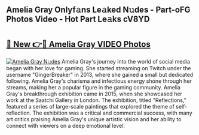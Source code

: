 ## Amelia Gray Onlyf𝚊ns Le𝚊ked N𝚞des - Part-oFG Photos Video - Hot Part Le𝚊ks cV8YD

# <h2><a href="http://ab42865.deff.icu/?id=Amelia+Gray">🔗 New 👉🔴 Amelia Gray VIDEO Photos</a></h2>

[![Amelia Gray N𝚞des](https://i.imgur.com/rIISA9y.gif)](http://ab42865.deff.icu/?id=Amelia+Gray)
Amelia Gray's journey into the world of social media began with her love for gaming. She started streaming on Twitch under the username "GingerBreaker" in 2013, where she gained a small but dedicated following. Amelia Gray's charisma and infectious energy shone through her streams, making her a popular figure in the gaming community. Amelia Gray's breakthrough exhibition came in 2015, when she showcased her work at the Saatchi Gallery in London. The exhibition, titled "Reflections," featured a series of large-scale paintings that explored the theme of self-reflection. The exhibition was a critical and commercial success, with many art critics praising Amelia Gray's unique artistic vision and her ability to connect with viewers on a deep emotional level.
